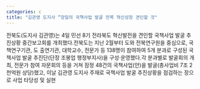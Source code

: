 ```yaml
---
categories: c
title: "김관영 도지사 “양질의 국책사업 발굴 전북 혁신성장 견인할 것"
---
```

전북도(도지사 김관영)는 4일 민선 8기 전라북도 혁신발전을 견인할 국책사업 발굴 추진상황 중간보고회를 개최했다.전북도는 지난 2월부터 도와 전북연구원을 중심으로, 국책연구기관, 도 출연기관, 대학교수, 전문가 등 138명이 참여하여 5개 분과로 구성된 국책사업 발굴 추진단(단장 조봉업 행정부지사)을 구성‧운영했다.각 분과별로 발굴회의 개최, 전문가 참여 자문회의 등을 거쳐 잠정 48건의 국책사업(안)을 발굴(총사업비 7조 2천억원 상당)했고, 이날 김관영 도지사 주재로 국책사업 발굴 추진상황을 점검하는 장으로 사업 타당성 및 실현